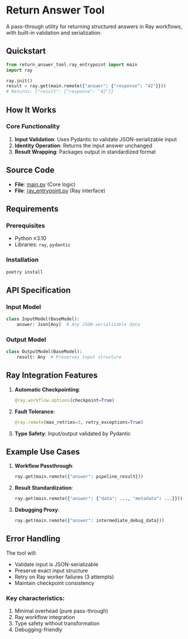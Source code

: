 # Return Answer Tool

A pass-through utility for returning structured answers in Ray workflows, with built-in validation and serialization.

## Quickstart

```python
from return_answer_tool.ray_entrypoint import main
import ray

ray.init()
result = ray.get(main.remote({"answer": {"response": "42"}}))
# Returns: {"result": {"response": "42"}}
```

## How It Works

### Core Functionality
1. **Input Validation**: Uses Pydantic to validate JSON-serializable input
2. **Identity Operation**: Returns the input answer unchanged
3. **Result Wrapping**: Packages output in standardized format

## Source Code
- **File**: [main.py](https://github.com/prxs-ai/praxis-tool-examples/blob/main/tools/return-answer-tool/src/return_answer_tool/main.py) (Core logic)
- **File**: [ray_entrypoint.py](https://github.com/prxs-ai/praxis-tool-examples/blob/main/tools/return-answer-tool/src/return_answer_tool/ray_entrypoint.py) (Ray interface)

## Requirements

### Prerequisites
- Python ≥3.10
- Libraries: `ray`, `pydantic`

### Installation
```bash
poetry install
```

## API Specification

### Input Model
```python
class InputModel(BaseModel):
    answer: Json[Any]  # Any JSON-serializable data
```

### Output Model
```python
class OutputModel(BaseModel):
    result: Any  # Preserves input structure
```

## Ray Integration Features

1. **Automatic Checkpointing**: 
   ```python
   @ray.workflow.options(checkpoint=True)
   ```

2. **Fault Tolerance**:
   ```python
   @ray.remote(max_retries=3, retry_exceptions=True)
   ```

3. **Type Safety**: Input/output validated by Pydantic

## Example Use Cases

1. **Workflow Passthrough**:
   ```python
   ray.get(main.remote({"answer": pipeline_result}))
   ```

2. **Result Standardization**:
   ```python
   ray.get(main.remote({"answer": {"data": ..., "metadata": ...}}))
   ```

3. **Debugging Proxy**:
   ```python
   ray.get(main.remote({"answer": intermediate_debug_data}))
   ```

## Error Handling

The tool will:
- Validate input is JSON-serializable
- Preserve exact input structure
- Retry on Ray worker failures (3 attempts)
- Maintain checkpoint consistency

### Key characteristics:
1. Minimal overhead (pure pass-through)
2. Ray workflow integration
3. Type safety without transformation
4. Debugging-friendly

